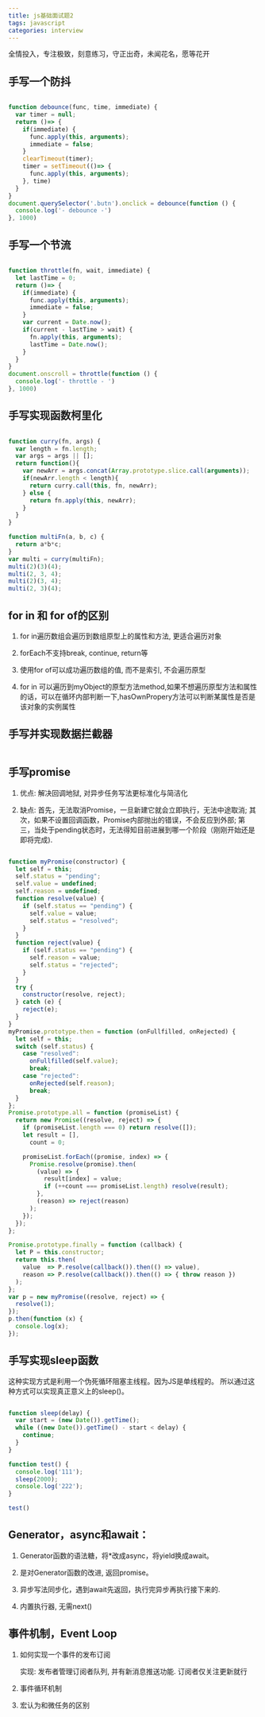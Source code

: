 ```yaml
---
title: js基础面试题2
tags: javascript
categories: interview
---
```


全情投入，专注极致，刻意练习，守正出奇，未闻花名，愿等花开

<!--more-->

## 手写一个防抖

```javaScript

function debounce(func, time, immediate) {
  var timer = null;
  return ()=> {
    if(immediate) {
      func.apply(this, arguments);
      immediate = false;
    }
    clearTimeout(timer);
    timer = setTimeout(()=> {
      func.apply(this, arguments);
    }, time)
  }
}
document.querySelector('.butn').onclick = debounce(function () {
  console.log('- debounce -')
}, 1000)

```

## 手写一个节流

```javaScript

function throttle(fn, wait, immediate) {
  let lastTime = 0;
  return ()=> {
    if(immediate) {
      func.apply(this, arguments);
      immediate = false;
    }
    var current = Date.now();
    if(current - lastTime > wait) {
      fn.apply(this, arguments);
      lastTime = Date.now();
    }
  }
}
document.onscroll = throttle(function () {
  console.log('- throttle - ')
}, 1000)

```

## 手写实现函数柯里化

```javaScript

function curry(fn, args) {
  var length = fn.length;
  var args = args || [];
  return function(){
    var newArr = args.concat(Array.prototype.slice.call(arguments));
    if(newArr.length < length){
      return curry.call(this, fn, newArr);
    } else {
      return fn.apply(this, newArr);
    }
  }
}

function multiFn(a, b, c) {
  return a*b*c;
}
var multi = curry(multiFn);
multi(2)(3)(4);
multi(2, 3, 4);
multi(2)(3, 4);
multi(2, 3)(4);

```

## for in 和 for of的区别

1. for in遍历数组会遍历到数组原型上的属性和方法, 更适合遍历对象

2. forEach不支持break, continue, return等

3. 使用for of可以成功遍历数组的值, 而不是索引, 不会遍历原型

4. for in 可以遍历到myObject的原型方法method,如果不想遍历原型方法和属性的话，可以在循环内部判断一下,hasOwnPropery方法可以判断某属性是否是该对象的实例属性

## 手写并实现数据拦截器

```javaScript

```

## 手写promise

1. 优点: 解决回调地狱, 对异步任务写法更标准化与简洁化

2. 缺点: 首先，无法取消Promise，一旦新建它就会立即执行，无法中途取消; 	其次，如果不设置回调函数，Promise内部抛出的错误，不会反应到外部; 第三，当处于pending状态时，无法得知目前进展到哪一个阶段（刚刚开始还是即将完成).

```javaScript

function myPromise(constructor) {
  let self = this;
  self.status = "pending";
  self.value = undefined;
  self.reason = undefined;
  function resolve(value) {
    if (self.status == "pending") {
      self.value = value;
      self.status = "resolved";
    }
  }
  function reject(value) {
    if (self.status == "pending") {
      self.reason = value;
      self.status = "rejected";
    }
  }
  try {
    constructor(resolve, reject);
  } catch (e) {
    reject(e);
  }
}
myPromise.prototype.then = function (onFullfilled, onRejected) {
  let self = this;
  switch (self.status) {
    case "resolved":
      onFullfilled(self.value);
      break;
    case "rejected":
      onRejected(self.reason);
      break;
  }
};
Promise.prototype.all = function (promiseList) {
  return new Promise((resolve, reject) => {
    if (promiseList.length === 0) return resolve([]);
    let result = [],
      count = 0;

    promiseList.forEach((promise, index) => {
      Promise.resolve(promise).then(
        (value) => {
          result[index] = value;
          if (++count === promiseList.length) resolve(result);
        },
        (reason) => reject(reason)
      );
    });
  });
};

Promise.prototype.finally = function (callback) {
  let P = this.constructor;
  return this.then(
    value  => P.resolve(callback()).then(() => value),
    reason => P.resolve(callback()).then(() => { throw reason })
  );
};
var p = new myPromise((resolve, reject) => {
  resolve(1);
});
p.then(function (x) {
  console.log(x);
});


```

## 手写实现sleep函数

这种实现方式是利用一个伪死循环阻塞主线程。因为JS是单线程的。
所以通过这种方式可以实现真正意义上的sleep()。

```javaScript

function sleep(delay) {
  var start = (new Date()).getTime();
  while ((new Date()).getTime() - start < delay) {
    continue;
  }
}

function test() {
  console.log('111');
  sleep(2000);
  console.log('222');
}

test()

```

## Generator，async和await：

1. Generator函数的语法糖，将*改成async，将yield换成await。

2. 是对Generator函数的改进, 返回promise。

3. 异步写法同步化，遇到await先返回，执行完异步再执行接下来的.

4. 内置执行器, 无需next()

## 事件机制，Event Loop

1. 如何实现一个事件的发布订阅

   实现: 发布者管理订阅者队列, 并有新消息推送功能. 订阅者仅关注更新就行

2. 事件循环机制

3. 宏认为和微任务的区别